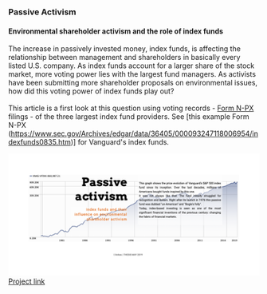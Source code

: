 ### Passive Activism 
#### Environmental shareholder activism and the role of index funds

The increase in passively invested money, index funds, is affecting the relationship between management and shareholders in basically every listed U.S. company. As index funds account for a larger share of the stock market, more voting power lies with the largest fund managers. As activists have been submitting more shareholder proposals on environmental issues, how did this voting power of index funds play out? 
<br>
<br>
This article is a first look at this question using voting records - [Form N-PX](https://www.sec.gov/reportspubs/investor-publications/investorpubsmfproxyvotinghtm.html) filings - of the three largest index fund providers. See [this example Form N-PX (https://www.sec.gov/Archives/edgar/data/36405/000093247118006954/indexfunds0835.htm)] for Vanguard's index funds.

![image](Data/img/screensh.png)
[Project link](https://isver.github.io/ms-t/)

